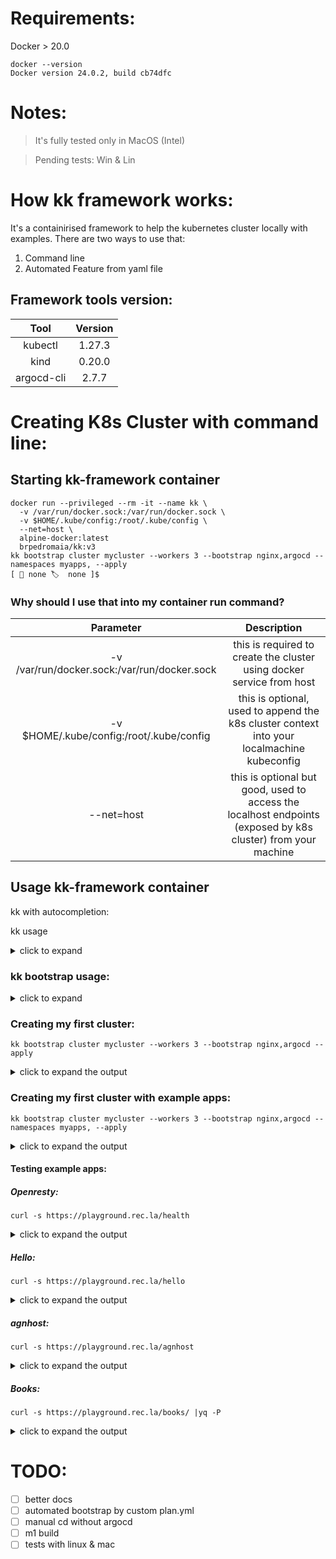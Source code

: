 # Requirements:

Docker > 20.0
```
docker --version
Docker version 24.0.2, build cb74dfc
```

# Notes:
> It's fully tested only in MacOS (Intel)

> Pending tests: Win & Lin
# How kk framework works:

It's a containirised framework to help the kubernetes cluster locally with examples.
There are two ways to use that:

1. Command line
2. Automated Feature from yaml file

## Framework tools version:

| Tool | Version |
| :---: | :---: |
| kubectl | 1.27.3 |
| kind | 0.20.0 |
| argocd-cli | 2.7.7 |

# Creating K8s Cluster with command line:

## Starting kk-framework container
```
docker run --privileged --rm -it --name kk \
  -v /var/run/docker.sock:/var/run/docker.sock \
  -v $HOME/.kube/config:/root/.kube/config \
  --net=host \
  alpine-docker:latest  
  brpedromaia/kk:v3
kk bootstrap cluster mycluster --workers 3 --bootstrap nginx,argocd --namespaces myapps, --apply
[ 🐳 none 🏷  none ]$
```
### Why should I use that into my container run command?
| Parameter | Description |
| :---: | :---: |
| -v /var/run/docker.sock:/var/run/docker.sock | this is required to create the cluster using docker service from host|
| -v $HOME/.kube/config:/root/.kube/config | this is optional, used to append the k8s cluster context into your localmachine kubeconfig |
| --net=host | this is optional but good, used to access the localhost endpoints (exposed by k8s cluster) from your machine |


## Usage kk-framework container
kk with autocompletion:

kk usage

<details>
<summary> click to expand </summary>

```
[ 🐳 none 🏷  none ]$ kk
Usage:
    kk <module> <resource> <args>


    Use kk <module> --help           for more information about a given command.
    
    Modules:

      bootstrap                       To create resources quickly
                                      resources: cluster, namespace

      ct | context                    To quickly manage k8s contexts

      ns | namespace                  To quickly manage k8s namespace

      ns | namespace                  To quickly release k8s resources to cluster

      cluster                         To quickly manage kind cluster
                                      flags: 
                                        get     Display cluster information
                                        delete  To delete a k8s cluster (kind)
                                      usage: kk <flag> cluster <cluster name>


[ 🐳 none 🏷  none ]$ 
```
</details>

### kk bootstrap usage:

<details>
<summary> click to expand </summary>
  
```
[ 🐳 none 🏷  none ]$  kk bootstrap 
Usage:
    kk bootstrap [resource] [args]

kk Cluster Management Commands:
    
    Resources:

      cluster [cluster name ]         To create a new k8s cluster (kind)
        args:
          --workers 1..10             Number of nodes, default is 0
          --bootstrap item1,item2     To quick create a new cluster with working tools
                                      options: nginx argocd
                                      e.g.: kk bootstrap cluster mycluster --workers 3 --bootstrap nginx,argocd
          --namespaces                To quick create the kk namespaces
                                      options: monitoring,myapps
                                      e.g.: kk bootstrap cluster mycluster --workers 3 --bootstrap nginx,argocd --namespaces monitoring,myapps
      namespace
        args:
          -c | --cluster              Number of nodes, default is 0
                                      e.g. kk bootstrap namespace -c myapps -f myapps.yml
    Bootstrap args:   
      --plan                          Run in plan (dry run) mode, creating files inside the default plan folder (/root/.kk/)
      --apply                         To Assume yes; assume that the answer to any question which would be asked is yes.
      -f='' | --file=''               To Run a created plan from specific file

    e.g.: kk bootstrap cluster mycluster --workers 3 --bootstrap nginx,argocd --namespaces monitoring,myapps

    Cluster Info:

    kk cluster
    kk get cluster                    Display cluster information

    

    Cluster Deletion:

    kk delete cluster [cluster name]  To delete a k8s cluster (kind)
```

</details>

### Creating my first cluster:

```
kk bootstrap cluster mycluster --workers 3 --bootstrap nginx,argocd --apply
```

<details>
<summary> click to expand the output </summary>

```
Cluster Creation Plan:

file: /root/.kk/mycluster.yml
version: v1-alpha
cluster:
  name: mycluster
  workers: 3
  autocreation: auto
  plan:
    from_file: /root/.kk/mycluster.yml
Setting up the Nginx Ingress 🌐
Cool! kk framework has delivered your kind cluster 🥰 
mycluster cluster is ready to use!🚀

Enjoy! Cheers 👋


```

</details>

### Creating my first cluster with example apps:

```
kk bootstrap cluster mycluster --workers 3 --bootstrap nginx,argocd --namespaces myapps, --apply
```

<details>
<summary> click to expand the output </summary>

```
Cluster Creation Plan:

file: /root/.kk/mycluster.yml
version: v1-alpha
cluster:
  name: mycluster
  workers: 3
  bootstrap:
    - name: nginx
      enabled: "yes"
    - name: argocd
      enabled: "yes"
  namespaces:
    - name: myapps
      enabled: "yes"
  autocreation: auto
  plan:
    from_file: /root/.kk/mycluster.yml
Applying the approved plan...
No kind clusters found.
Creating cluster "mycluster" ...
✓ Ensuring node image (kindest/node:v1.27.3) 🖼
✓ Preparing nodes 📦 📦 📦 📦  
✓ Writing configuration 📜 
✓ Starting control-plane 🕹️ 
✓ Installing CNI 🔌 
✓ Installing StorageClass 💾 
✓ Joining worker nodes 🚜 
Set kubectl context to "kind-mycluster"
You can now use your cluster with:

kubectl cluster-info --context kind-mycluster

Have a nice day! 👋
Setting up the Nginx Ingress 🌐
Setting Argocd from kk bootstrap 🐙
your argocd is ready: https://argocd.rec.la 🚜
User: admin Password: Password123 🪪
myapps namespace apps have been released ✅ 
Cool! kk framework has delivered your kind cluster 🥰 
mycluster cluster is ready to use!🚀

Enjoy! Cheers 👋


```
</details>

#### Testing example apps:

##### Openresty:
```
curl -s https://playground.rec.la/health
```

<details>
<summary> click to expand the output </summary>

```
{"status":"UP"}
```

</details>

##### Hello:
```
curl -s https://playground.rec.la/hello
```

<details>
<summary> click to expand the output </summary>

```
Hello World
```

</details>

##### agnhost:
```
curl -s https://playground.rec.la/agnhost
```

<details>
<summary> click to expand the output </summary>

```
NOW: 2023-07-09 00:54:11.919462633 +0000 UTC m=+22.42053851
```

</details>

##### Books:
```
curl -s https://playground.rec.la/books/ |yq -P
```

<details>
<summary> click to expand the output </summary>

```yml
metadata:
  pageSize: 2
  currentPage: 0
  totalPages: 1
  totalRecord: 2
  orderby: id
  sort: ASC
result:
  - author: J. R. R. Tolkien
    id: B0001
    publication_year: 1937
    name: The Hobbit
    genre: Fantasy
  - author: J. K. Rowling
    id: B0002
    publication_year: 1997
    name: Harry Potter and the Philosopher's Stone
    genre: Fantasy
```

</details>

# TODO:
- [ ] better docs
- [ ] automated bootstrap by custom plan.yml
- [ ] manual cd without argocd
- [ ] m1 build
- [ ] tests with linux & mac